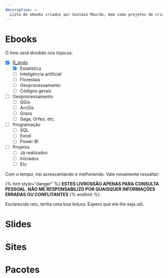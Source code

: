 ```yaml
---
description: >-
  Lista de ebooks criados por Gustavo Mourão, bem como projetos de criação de novos ebooks 
---
```


# Ebooks

O livro será dividido nos tópicos:

* [x] [R_ando](https://gustavohen1.gitbook.io/mourao/)
  * [x] Estatistica
  * [ ] Inteligência artíficial
  * [ ] Florestais
  * [ ] Geoprocessamento
  * [ ] Códigos gerais
* [ ] Geoprocessamento
  * [ ] QGis
  * [ ] ArcGis
  * [ ] Grass
  * [ ] Saga, Orfeo, etc.
* [ ] Programação
  * [ ] SQL
  * [ ] Excel
  * [ ] Power BI
* [ ] Projetos
  * [ ] Já realizados
  * [ ] Iniciados
  * [ ] Etc

Com o tempo, irei acrescentando e melhorando. Vale novamente ressaltar: 

{% hint style="danger" %}
**ESTES LIVROSSÃO APENAS PARA CONSULTA PESSOAL. NÃO ME RESPONSABILIZO POR QUAISQUER INFORMAÇÕES ERRADAS OU CONFLITANTES**
{% endhint %}

Esclarecido isto, tenha uma boa leitura. Espero que ele lhe seja util.

# Slides

# Sites

# Pacotes

